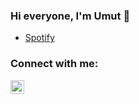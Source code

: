 ### Hi everyone, I'm Umut 👋

- [Spotify](https://open.spotify.com/user/31p2mzedfs7e5so5jrzwr3dmnkj4?si=c2c521b132294081)


### Connect with me:

[<img align="left" alt="Sasprosko | YouTube" width="22px" src="https://img.search.brave.com/aSGtlR1kCs9MnhwqZITYBYu8grGiFX697au1UvT_Scc/fit/464/462/ce/1/aHR0cHM6Ly93d3cu/bG9nb2x5bnguY29t/L2ltYWdlcy9sb2dv/bHlueC9mYS9mYTc2/OTdmMGZkNmQ3YzQz/NmJkMzY4MTc3YTBh/YzU2My5wbmc" />][youtube]

[youtube]: https://www.youtube.com/channel/UC1aIvE7CDLac8wgQZODMjFQ
